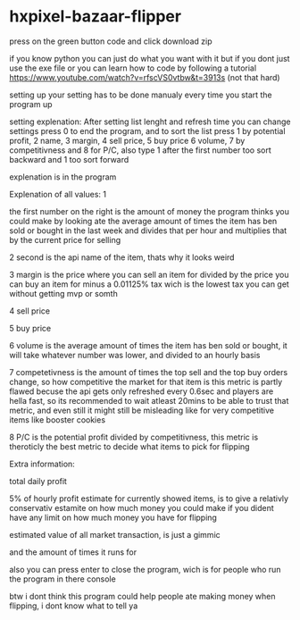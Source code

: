 # hxpixel-bazaar-flipper

press on the green button code and click download zip

if you know python you can just do what you want with it
but if you dont just use the exe file
or you can learn how to code by following a tutorial https://www.youtube.com/watch?v=rfscVS0vtbw&t=3913s (not that hard)

setting up your setting has to be done manualy every time you start the program up

setting explenation: After setting list lenght and refresh time you can change settings
press 0 to end the program, and to sort the list press 1 by potential profit, 2 name, 3 margin, 4 sell price, 5 buy price
6 volume, 7 by competitivness and 8 for P/C, also type 1 after the first number too sort backward and 1 too sort forward

explenation is in the program


Explenation of all values:
1

the first number on the right is the amount of money the program thinks you could make by 
looking ate the average amount of times the item has ben sold or bought in the last week
and divides that per hour and multiplies that by the current price for selling

2
second is the api name of the item, thats why it looks weird

3
margin is the price where you can sell an item for divided by the price you can buy an item for minus a 0.01125% tax
wich is the lowest tax you can get without getting mvp or somth

4
sell price

5
buy price

6 volume is the average amount of times the item has ben sold or bought, it will take whatever number was lower, and divided to an hourly basis


7
competetivness is the amount of times the top sell and the top buy orders change, so how competitive the market for that item is
this metric is partly flawed becuse the api gets only refreshed every 0.6sec and players are hella fast, so its recommended to wait 
atleast 20mins to be able to trust that metric, and even still it might still be misleading like for very competitive items like booster cookies

8
P/C is the potential profit divided by competitivness, this metric is theroticly the best metric to decide what items to pick
for flipping

Extra information:

total daily profit


5% of hourly profit estimate for currently showed items, is to give a relativly conservativ estamite on how much money you could make
if you dident have any limit on how much money you have for flipping


estimated value of all market transaction, is just a gimmic 


and the amount of times it runs for


also you can press enter to close the program, wich is for people who run the program in there console

btw i dont think this program could help people ate making money when flipping, i dont know what to tell ya




